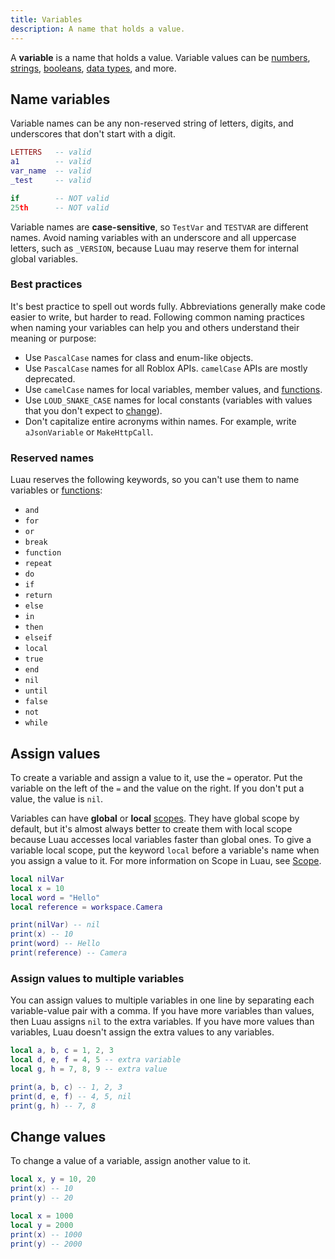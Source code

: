 ```yaml
---
title: Variables
description: A name that holds a value.
---
```


A **variable** is a name that holds a value. Variable values can be [numbers](./numbers.md), [strings](./strings.md), [booleans](./booleans.md), [data types](/reference/engine/datatypes), and more.

## Name variables

Variable names can be any non-reserved string of letters, digits, and underscores that don't start with a digit.

```lua
LETTERS   -- valid
a1        -- valid
var_name  -- valid
_test     -- valid

if        -- NOT valid
25th      -- NOT valid
```

Variable names are **case-sensitive**, so `TestVar` and `TESTVAR` are different names. Avoid naming variables with an underscore and all uppercase letters, such as `_VERSION`, because Luau may reserve them for internal global variables.

### Best practices

It's best practice to spell out words fully. Abbreviations generally make code easier to write, but harder to read. Following common naming practices when naming your variables can help you and others understand their meaning or purpose:

- Use `PascalCase` names for class and enum-like objects.
- Use `PascalCase` names for all Roblox APIs. `camelCase` APIs are mostly deprecated.
- Use `camelCase` names for local variables, member values, and [functions](./functions.md).
- Use `LOUD_SNAKE_CASE` names for local constants (variables with values that you don't expect to [change](#change-values)).
- Don't capitalize entire acronyms within names. For example, write `aJsonVariable` or `MakeHttpCall`.

### Reserved names

Luau reserves the following keywords, so you can't use them to name variables or [functions](./functions.md):

- `and`
- `for`
- `or`
- `break`
- `function`
- `repeat`
- `do`
- `if`
- `return`
- `else`
- `in`
- `then`
- `elseif`
- `local`
- `true`
- `end`
- `nil`
- `until`
- `false`
- `not`
- `while`

## Assign values

To create a variable and assign a value to it, use the `=` operator. Put the variable on the left of the `=` and the value on the right. If you don't put a value, the value is `nil`.

Variables can have **global** or **local** [scopes](./scope.md). They have global scope by default, but it's almost always better to create them with local scope because Luau accesses local variables faster than global ones. To give a variable local scope, put the keyword `local` before a variable's name when you assign a value to it. For more information on Scope in Luau, see [Scope](./scope.md).

```lua
local nilVar
local x = 10
local word = "Hello"
local reference = workspace.Camera

print(nilVar) -- nil
print(x) -- 10
print(word) -- Hello
print(reference) -- Camera
```

### Assign values to multiple variables

You can assign values to multiple variables in one line by separating each variable-value pair with a comma. If you have more variables than values, then Luau assigns `nil` to the extra variables. If you have more values than variables, Luau doesn't assign the extra values to any variables.

```lua
local a, b, c = 1, 2, 3
local d, e, f = 4, 5 -- extra variable
local g, h = 7, 8, 9 -- extra value

print(a, b, c) -- 1, 2, 3
print(d, e, f) -- 4, 5, nil
print(g, h) -- 7, 8
```

## Change values

To change a value of a variable, assign another value to it.

```lua
local x, y = 10, 20
print(x) -- 10
print(y) -- 20

local x = 1000
local y = 2000
print(x) -- 1000
print(y) -- 2000
```
